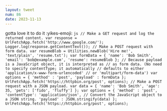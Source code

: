 ```yaml
---
layout: tweet
num: 86
date: 2023-11-13
---
```


gotta love it to do it :yikes-emoji:  ```js // Make a GET request and log the returned content. var response = UrlFetchApp.fetch('http://www.google.com/'); Logger.log(response.getContentText()); // Make a POST request with form data. var resumeBlob = Utilities.newBlob('Hire me!', 'text/plain', 'resume.txt'); var formData = { 'name': 'Bob Smith', 'email': 'bob@example.com', 'resume': resumeBlob }; // Because payload is a JavaScript object, it is interpreted as // as form data. (No need to specify contentType; it automatically // defaults to either 'application/x-www-form-urlencoded' // or 'multipart/form-data') var options = { 'method' : 'post', 'payload' : formData }; UrlFetchApp.fetch('https://httpbin.org/post', options); // Make a POST request with a JSON payload. var data = { 'name': 'Bob Smith', 'age': 35, 'pets': ['fido', 'fluffy'] }; var options = { 'method' : 'post', 'contentType': 'application/json', // Convert the JavaScript object to a JSON string. 'payload' : JSON.stringify(data) }; UrlFetchApp.fetch('https://httpbin.org/post', options); ```
